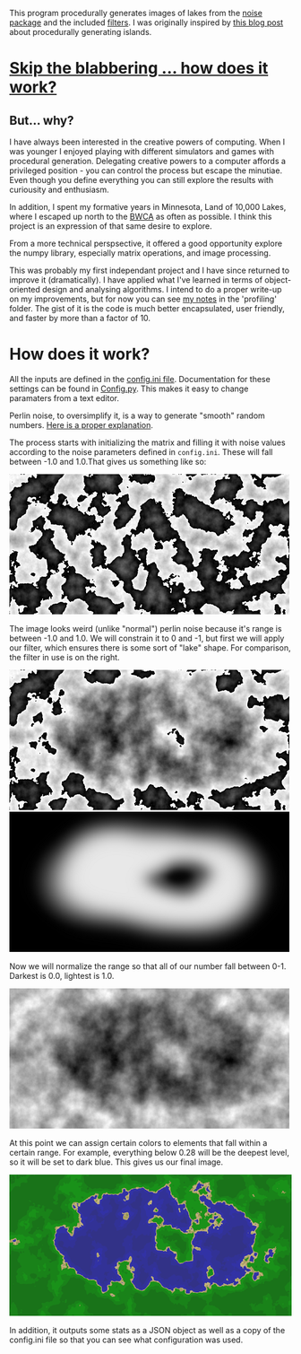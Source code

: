 This program procedurally generates images of lakes from the [noise package](https://github.com/caseman/noise) and the included [filters](/filters). I was originally inspired by [this blog post](https://medium.com/@yvanscher/playing-with-perlin-noise-generating-realistic-archipelagos-b59f004d8401) about procedurally generating islands.

# [Skip the blabbering ... how does it work?](#how-does-it-work?)

## But... why?
I have always been interested in the creative powers of computing. When I was younger I enjoyed playing with different simulators and games with procedural generation. Delegating creative powers to a computer affords a privileged position - you can control the process but escape the minutiae. Even though you define everything you can still explore the results with curiousity and enthusiasm.

In addition, I spent my formative years in Minnesota, Land of 10,000 Lakes, where I escaped up north to the [BWCA](https://bwca.com/) as often as possible. I think this project is an expression of that same desire to explore.

From a more technical perspsective, it offered a good opportunity explore the numpy library, especially matrix operations, and image processing. 

This was probably my first independant project and I have since returned to improve it (dramatically). I have applied what I've learned in terms of object-oriented design and analysing algorithms. I intend to do a proper write-up on my improvements, but for now you can see [my notes](/profiling/notes.txt) in the 'profiling' folder. The gist of it is the code is much better encapsulated, user friendly, and faster by more than a factor of 10.

# How does it work?

All the inputs are defined in the [config.ini file](/src/config.ini). Documentation for these settings can be found in [Config.py](/src/Config.py). This makes it easy to change paramaters from a text editor.

Perlin noise, to oversimplify it, is a way to generate "smooth" random numbers. [Here is a proper explanation](https://adrianb.io/2014/08/09/perlinnoise.html). 

The process starts with initializing the matrix and filling it with noise values according to the noise parameters defined in <code>config.ini</code>. These will fall between -1.0 and 1.0.That gives us something like so:

![noise-img](media/54089-noise.png)

The image looks weird (unlike "normal") perlin noise because it's range is between -1.0 and 1.0. We will constrain it to 0 and -1, but first we will apply our filter, which ensures there is some sort of "lake" shape. For comparison, the filter in use is on the right.

![filtered-img](media/54089-filtered.png) ![filtered](media/lake18-sm.png)

Now we will normalize the range so that all of our number fall between 0-1. Darkest is 0.0, lightest is 1.0.

![height-img](media/54089-height.png)

At this point we can assign certain colors to elements that fall within a certain range. For example, everything below 0.28 will be the deepest level, so it will be set to dark blue. This gives us our final image.

![lake-img](media/54089.png)

In addition, it outputs some stats as a JSON object as well as a copy of the config.ini file so that you can see what configuration was used.
